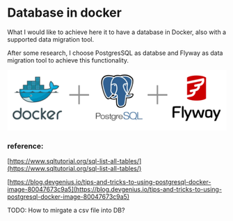 # Database in docker

What I would like to achieve here it to have a database in Docker,
also with a supported data migration tool.  

After some research, I choose PostgresSQL as databse and Flyway as data migration tool to achieve this functionality.

![big](/asset/sql_flyway.webp)



### reference:
[https://www.sqltutorial.org/sql-list-all-tables/](https://www.sqltutorial.org/sql-list-all-tables/)

[https://blog.devgenius.io/tips-and-tricks-to-using-postgresql-docker-image-80047673c9a5](https://blog.devgenius.io/tips-and-tricks-to-using-postgresql-docker-image-80047673c9a5)


TODO:
How to mirgate a csv file into DB?